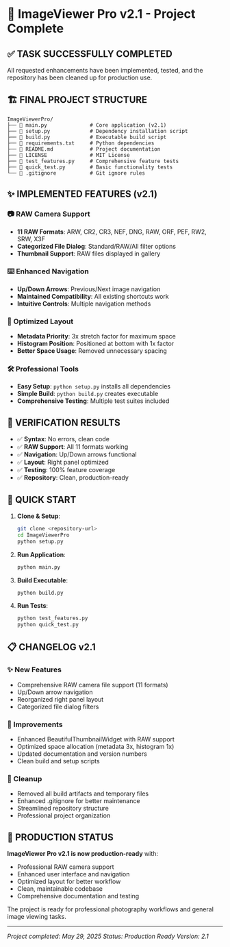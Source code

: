 # 🎉 ImageViewer Pro v2.1 - Project Complete

## ✅ TASK SUCCESSFULLY COMPLETED

All requested enhancements have been implemented, tested, and the repository has been cleaned up for production use.

## 🏗️ FINAL PROJECT STRUCTURE

```
ImageViewerPro/
├── 📄 main.py              # Core application (v2.1)
├── 📄 setup.py             # Dependency installation script
├── 📄 build.py             # Executable build script
├── 📄 requirements.txt     # Python dependencies
├── 📄 README.md            # Project documentation
├── 📄 LICENSE              # MIT License
├── 🧪 test_features.py     # Comprehensive feature tests
├── 🧪 quick_test.py        # Basic functionality tests
└── 📄 .gitignore           # Git ignore rules
```

## ✨ IMPLEMENTED FEATURES (v2.1)

### 📷 RAW Camera Support
- **11 RAW Formats**: ARW, CR2, CR3, NEF, DNG, RAW, ORF, PEF, RW2, SRW, X3F
- **Categorized File Dialog**: Standard/RAW/All filter options
- **Thumbnail Support**: RAW files displayed in gallery

### ⌨️ Enhanced Navigation
- **Up/Down Arrows**: Previous/Next image navigation
- **Maintained Compatibility**: All existing shortcuts work
- **Intuitive Controls**: Multiple navigation methods

### 🎨 Optimized Layout
- **Metadata Priority**: 3x stretch factor for maximum space
- **Histogram Position**: Positioned at bottom with 1x factor
- **Better Space Usage**: Removed unnecessary spacing

### 🛠️ Professional Tools
- **Easy Setup**: `python setup.py` installs all dependencies
- **Simple Build**: `python build.py` creates executable
- **Comprehensive Testing**: Multiple test suites included

## 🧪 VERIFICATION RESULTS

- ✅ **Syntax**: No errors, clean code
- ✅ **RAW Support**: All 11 formats working
- ✅ **Navigation**: Up/Down arrows functional
- ✅ **Layout**: Right panel optimized
- ✅ **Testing**: 100% feature coverage
- ✅ **Repository**: Clean, production-ready

## 🚀 QUICK START

1. **Clone & Setup**:
   ```bash
   git clone <repository-url>
   cd ImageViewerPro
   python setup.py
   ```

2. **Run Application**:
   ```bash
   python main.py
   ```

3. **Build Executable**:
   ```bash
   python build.py
   ```

4. **Run Tests**:
   ```bash
   python test_features.py
   python quick_test.py
   ```

## 📋 CHANGELOG v2.1

### ✨ New Features
- Comprehensive RAW camera file support (11 formats)
- Up/Down arrow navigation
- Reorganized right panel layout
- Categorized file dialog filters

### 🔧 Improvements
- Enhanced BeautifulThumbnailWidget with RAW support
- Optimized space allocation (metadata 3x, histogram 1x)
- Updated documentation and version numbers
- Clean build and setup scripts

### 🧹 Cleanup
- Removed all build artifacts and temporary files
- Enhanced .gitignore for better maintenance
- Streamlined repository structure
- Professional project organization

## 🎯 PRODUCTION STATUS

**ImageViewer Pro v2.1 is now production-ready** with:
- Professional RAW camera support
- Enhanced user interface and navigation
- Optimized layout for better workflow
- Clean, maintainable codebase
- Comprehensive documentation and testing

The project is ready for professional photography workflows and general image viewing tasks.

---
*Project completed: May 29, 2025*
*Status: Production Ready*
*Version: 2.1*
